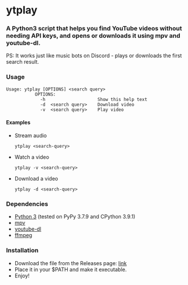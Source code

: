 # ytplay

### A Python3 script that helps you find YouTube videos without needing API keys, and opens or downloads it using mpv and youtube-dl.

PS: It works just like music bots on Discord - plays or downloads the first search result.

### Usage
```
Usage: ytplay [OPTIONS] <search query>
           OPTIONS:
             -h                    Show this help text
             -d  <search query>    Download video
             -v  <search query>    Play video
```

#### Examples
- Stream audio

	`ytplay <search-query>`

- Watch a video

	`ytplay -v <search-query>`

- Download a video

	`ytplay -d <search-query>`

### Dependencies
- [Python 3](https://www.python.org/downloads/) (tested on PyPy 3.7.9 and CPython 3.9.1)
- [mpv](https://github.com/mpv-player/mpv)
- [youtube-dl](https://github.com/ytdl-org/youtube-dl)
- [ffmpeg](https://github.com/FFmpeg/FFmpeg)

### Installation
- Download the file from the Releases page: [link](https://github.com/cybarspace/ytplay/releases/download/v1.0.0/ytplay.py)
- Place it in your $PATH and make it executable.
- Enjoy!
